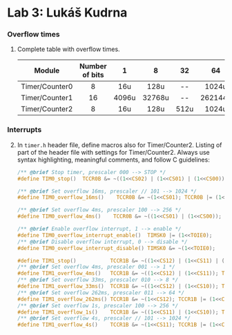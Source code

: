 # Lab 3: Lukáš Kudrna

### Overflow times

1. Complete table with overflow times.

   | **Module** | **Number of bits** | **1** | **8** | **32** | **64** | **128** | **256** | **1024** |
   | :-: | :-: | :-: | :-: | :-: | :-: | :-: | :-: | :-: |
   | Timer/Counter0 | 8  | 16u | 128u | -- | 1024u | -- | 4096u | 16384u |
   | Timer/Counter1 | 16 | 4096u | 32768u | -- | 262144u | -- | 1048576u | 4194304u |
   | Timer/Counter2 | 8  | 16u | 128u | 512u | 1024u | 2048u | 4096u | 16384u |

### Interrupts

2. In `timer.h` header file, define macros also for Timer/Counter2. Listing of part of the header file with settings for Timer/Counter2. Always use syntax highlighting, meaningful comments, and follow C guidelines:

   ```c
   /** @brief Stop timer, prescaler 000 --> STOP */
   #define TIM0_stop()  TCCR0B &= ~((1<<CS02) | (1<<CS01) | (1<<CS00));

   /** @brief Set overflow 16ms, prescaler // 101 --> 1024 */
   #define TIM0_overflow_16ms()    TCCR0B &= ~(1<<CS01); TCCR0B |= (1<<CS02) | (1<<CS00);

   /** @brief Set overflow 4ms, prescaler 100 --> 256 */
   #define TIM0_overflow_4ms()    TCCR0B &= ~((1<<CS01) | (1<<CS00)); TCCR0B |= (1<<CS02);

   /** @brief Enable overflow interrupt, 1 --> enable */
   #define TIM0_overflow_interrupt_enable()  TIMSK0 |= (1<<TOIE0);
   /** @brief Disable overflow interrupt, 0 --> disable */
   #define TIM0_overflow_interrupt_disable() TIMSK0 &= ~(1<<TOIE0);
   
   #define TIM1_stop()           TCCR1B &= ~((1<<CS12) | (1<<CS11) | (1<<CS10));
   /** @brief Set overflow 4ms, prescaler 001 --> 1 */
   #define TIM1_overflow_4ms()   TCCR1B &= ~((1<<CS12) | (1<<CS11)); TCCR1B |= (1<<CS10);
   /** @brief Set overflow 33ms, prescaler 010 --> 8 */
   #define TIM1_overflow_33ms()  TCCR1B &= ~((1<<CS12) | (1<<CS10)); TCCR1B |= (1<<CS11);
   /** @brief Set overflow 262ms, prescaler 011 --> 64 */
   #define TIM1_overflow_262ms() TCCR1B &= ~(1<<CS12); TCCR1B |= (1<<CS11) | (1<<CS10);
   /** @brief Set overflow 1s, prescaler 100 --> 256 */
   #define TIM1_overflow_1s()    TCCR1B &= ~((1<<CS11) | (1<<CS10)); TCCR1B |= (1<<CS12);
   /** @brief Set overflow 4s, prescaler // 101 --> 1024 */
   #define TIM1_overflow_4s()    TCCR1B &= ~(1<<CS11); TCCR1B |= (1<<CS12) | (1<<CS10);
   ```
